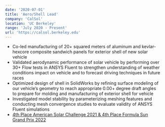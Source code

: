 ```yaml
---
date: '2020-07-01'
title: 'Aero/Shell Lead'
company: 'CalSol'
location: 'UC Berkeley'
range: 'July 2020 - Present'
url: 'https://calsol.berkeley.edu'
---
```



- Co-led manufacturing of 20+ squared meters of aluminum and kevlar-hexcore composite sandwich panels for exterior shell of new solar vehicle
- Validated aerodynamic performance of solar vehicle by performing over 30+ Flow tests in ANSYS Fluent to strengthen understanding of weather conditions impact on vehicle and to forecast driving techniques in future races
- Optimized design of shell in SolidWorks by refining surface modeling of our vehicle’s geometry to reach appropriate 0.00+ degree draft angles to prepare for molding and manufacturing of exterior shell for vehicle
- Investigated model stability by parameterizing meshing features and conducting mesh convergence studies to evaluate validity of ANSYS Fluent simulations
- [4th Place American Solar Challenge 2021 & 4th Place Formula Sun Grand Prix 2022](https://www.americansolarchallenge.org/the-competition/2022-american-solar-challenge/)
